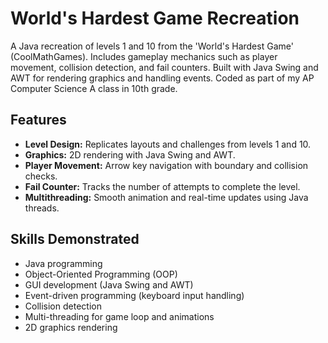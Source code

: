 # World's Hardest Game Recreation

A Java recreation of levels 1 and 10 from the 'World's Hardest Game' (CoolMathGames). Includes gameplay mechanics such as player movement, collision detection, and fail counters. Built with Java Swing and AWT for rendering graphics and handling events. Coded as part of my AP Computer Science A class in 10th grade.

## Features
- **Level Design:** Replicates layouts and challenges from levels 1 and 10.
- **Graphics:** 2D rendering with Java Swing and AWT.
- **Player Movement:** Arrow key navigation with boundary and collision checks.
- **Fail Counter:** Tracks the number of attempts to complete the level.
- **Multithreading:** Smooth animation and real-time updates using Java threads.

## Skills Demonstrated
- Java programming
- Object-Oriented Programming (OOP)
- GUI development (Java Swing and AWT)
- Event-driven programming (keyboard input handling)
- Collision detection
- Multi-threading for game loop and animations
- 2D graphics rendering
